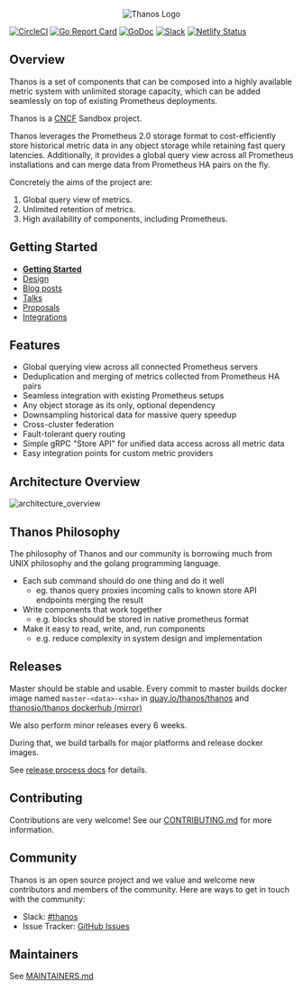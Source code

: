 <p align="center"><img src="docs/img/Thanos-logo_fullmedium.png" alt="Thanos Logo"></p>

[![CircleCI](https://circleci.com/gh/thanos-io/thanos.svg?style=svg)](https://circleci.com/gh/thanos-io/thanos)
[![Go Report Card](https://goreportcard.com/badge/github.com/thanos-io/thanos)](https://goreportcard.com/report/github.com/thanos-io/thanos)
[![GoDoc](https://godoc.org/github.com/thanos-io/thanos?status.svg)](https://godoc.org/github.com/thanos-io/thanos)
[![Slack](https://img.shields.io/badge/join%20slack-%23thanos-brightgreen.svg)](https://slack.cncf.io/)
[![Netlify Status](https://api.netlify.com/api/v1/badges/664a5091-934c-4b0e-a7b6-bc12f822a590/deploy-status)](https://app.netlify.com/sites/thanos-io/deploys)

## Overview

Thanos is a set of components that can be composed into a highly available metric
system with unlimited storage capacity, which can be added seamlessly on top of existing
Prometheus deployments.

Thanos is a [CNCF](https://www.cncf.io/) Sandbox project.

Thanos leverages the Prometheus 2.0 storage format to cost-efficiently store historical metric
data in any object storage while retaining fast query latencies. Additionally, it provides
a global query view across all Prometheus installations and can merge data from Prometheus
HA pairs on the fly.

Concretely the aims of the project are:

1. Global query view of metrics.
1. Unlimited retention of metrics.
1. High availability of components, including Prometheus.

## Getting Started

* **[Getting Started](https://thanos.io/getting-started.md/)**
* [Design](https://thanos.io/design.md/)
* [Blog posts](docs/getting-started.md#blog-posts)
* [Talks](docs/getting-started.md#talks)
* [Proposals](docs/proposals)
* [Integrations](docs/integrations.md)

## Features

* Global querying view across all connected Prometheus servers
* Deduplication and merging of metrics collected from Prometheus HA pairs
* Seamless integration with existing Prometheus setups
* Any object storage as its only, optional dependency
* Downsampling historical data for massive query speedup
* Cross-cluster federation
* Fault-tolerant query routing
* Simple gRPC "Store API" for unified data access across all metric data
* Easy integration points for custom metric providers

## Architecture Overview

![architecture_overview](docs/img/arch.jpg)

## Thanos Philosophy

The philosophy of Thanos and our community is borrowing much from UNIX philosophy and the golang programming language.

* Each sub command should do one thing and do it well
  * eg. thanos query proxies incoming calls to known store API endpoints merging the result
* Write components that work together
  * e.g. blocks should be stored in native prometheus format
* Make it easy to read, write, and, run components
  * e.g. reduce complexity in system design and implementation

## Releases

Master should be stable and usable. Every commit to master builds docker image named `master-<data>-<sha>` in [quay.io/thanos/thanos](https://quay.io/repository/thanos/thanos) and [thanosio/thanos dockerhub (mirror)](https://hub.docker.com/r/thanosio/thanos)

We also perform minor releases every 6 weeks.

During that, we build tarballs for major platforms and release docker images.

See [release process docs](docs/release-process.md) for details.

## Contributing

Contributions are very welcome! See our [CONTRIBUTING.md](CONTRIBUTING.md) for more information.

## Community

Thanos is an open source project and we value and welcome new contributors and members
of the community. Here are ways to get in touch with the community:

* Slack: [#thanos](https://slack.cncf.io/)
* Issue Tracker: [GitHub Issues](https://github.com/thanos-io/thanos/issues)

## Maintainers

See [MAINTAINERS.md](MAINTAINERS.md)
